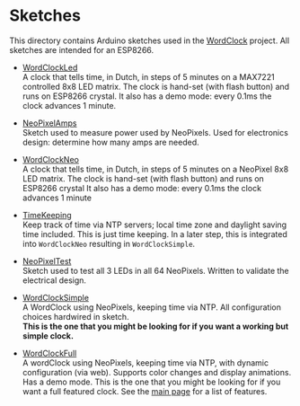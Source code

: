 # Sketches

This directory contains Arduino sketches used in the [WordClock](https://github.com/maarten-pennings/WordClock) project.
All sketches are intended for an ESP8266.

 - [WordClockLed](WordClockLed)  
   A clock that tells time, in Dutch, in steps of 5 minutes on a MAX7221 controlled 8x8 LED matrix.
   The clock is hand-set (with flash button) and runs on ESP8266 crystal.
   It also has a demo mode: every 0.1ms the clock advances 1 minute.
   
 - [NeoPixelAmps](NeoPixelAmps)  
   Sketch used to measure power used by NeoPixels.
   Used for electronics design: determine how many amps are needed.
   
 - [WordClockNeo](WordClockNeo)  
   A clock that tells time, in Dutch, in steps of 5 minutes on a NeoPixel 8x8 LED matrix.
   The clock is hand-set (with flash button) and runs on ESP8266 crystal
   It also has a demo mode: every 0.1ms the clock advances 1 minute

 - [TimeKeeping](TimeKeeping)  
   Keep track of time via NTP servers; local time zone and daylight saving time included.
   This is just time keeping. In a later step, this is integrated into `WordClockNeo`
   resulting in `WordClockSimple`.

 - [NeoPixelTest](NeoPixelTest)  
   Sketch used to test all 3 LEDs in all 64 NeoPixels.
   Written to validate the electrical design.

 - [WordClockSimple](WordClockSimple)  
   A WordClock using NeoPixels, keeping time via NTP.
   All configuration choices hardwired in sketch.  
   **This is the one that you might be looking for if you want a working but simple clock.**

 - [WordClockFull](WordClockFull)  
   A wordClock using NeoPixels, keeping time via NTP, with dynamic configuration (via web).
   Supports color changes and display animations. Has a demo mode.
   This is the one that you might be looking for if you want a full featured clock.
   See the [main page](../README.md#13-Model-6) for a list of features.
    

